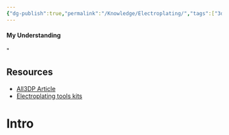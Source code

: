 ```yaml
---
{"dg-publish":true,"permalink":"/Knowledge/Electroplating/","tags":["3d_printing","diy/material"]}
---
```


#### My Understanding
"
## Resources 
- [All3DP Article](https://all3dp.com/1/electroplating-3d-prints-all-you-need-to-know/) 
- [Electroplating tools kits](https://caswellplating.com/3d-parts-plating-kit.html) 

# Intro

